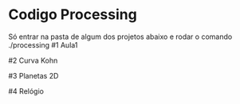 
# Codigo Processing
 Só entrar na pasta de algum dos projetos abaixo e rodar o comando ./processing
#1 Aula1

#2 Curva Kohn

#3 Planetas 2D

#4 Relógio
